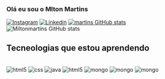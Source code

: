 

### Olá eu sou o Mlton Martins
[![Instagram](https://img.shields.io/badge/Instagram-E4405F?style=for-the-badge&logo=instagram&logoColor=white)](https://www.instagram.com/)
[![Linkedin](https://img.shields.io/badge/LinkedIn-0077B5?style=for-the-badge&logo=linkedin&logoColor=white)](https://www.linkedin.com/in/milton-correa-martins-754202bb/)
[![martins GitHub stats](https://img.shields.io/badge/GitHub-100000?style=for-the-badge&logo=github&logoColor=white)](https://github.com/miltoncorreamartins)
![Miltonmartins GitHub stats](https://github-readme-stats.vercel.app/api?username=milton&show_icons=true&theme=dracula)

## Tecneologias que estou aprendendo

<div style="display: inline_block"></br>
<img align="center" alt="html5" src="https://img.shields.io/badge/HTML5-E34F26?style=for-the-badge&logo=html5&logoColor=white"/>
<img align="center" alt="css" src="	https://img.shields.io/badge/CSS3-1572B6?style=for-the-badge&logo=css3&logoColor=white"/>
<img align="center" alt="java" src="https://img.shields.io/badge/Java-ED8B00?style=for-the-badge&logo=openjdk&logoColor=white"/>
<img align="center" alt="html5" src="https://img.shields.io/badge/PHP-777BB4?style=for-the-badge&logo=php&logoColor=white"/>
<img align="center" alt="mongo" src="	https://img.shields.io/badge/MySQL-00000F?style=for-the-badge&logo=mysql&logoColor=white"/>
<img align="center" alt="mongo" src="https://img.shields.io/badge/MongoDB-4EA94B?style=for-the-badge&logo=mongodb&logoColor=white"/>
<img align="center" alt="mongo" src="	https://img.shields.io/badge/JavaScript-F7DF1E?style=for-the-badge&logo=javascript&logoColor=black"/>
</div>














	
	
	
